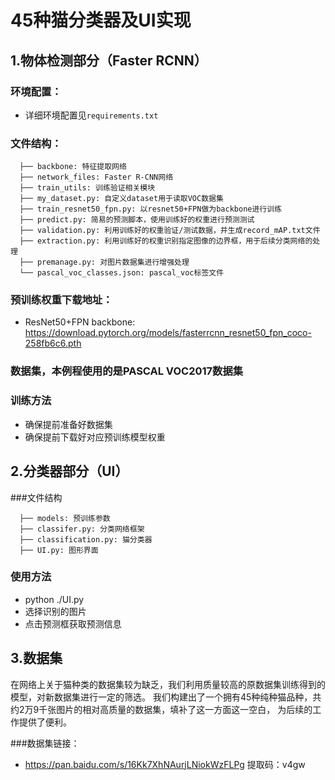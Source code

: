 # 45种猫分类器及UI实现
## 1.物体检测部分（Faster RCNN）

### 环境配置：
* 详细环境配置见```requirements.txt```

### 文件结构：
```
  ├── backbone: 特征提取网络
  ├── network_files: Faster R-CNN网络
  ├── train_utils: 训练验证相关模块
  ├── my_dataset.py: 自定义dataset用于读取VOC数据集
  ├── train_resnet50_fpn.py: 以resnet50+FPN做为backbone进行训练
  ├── predict.py: 简易的预测脚本，使用训练好的权重进行预测测试
  ├── validation.py: 利用训练好的权重验证/测试数据，并生成record_mAP.txt文件
  ├── extraction.py: 利用训练好的权重识别指定图像的边界框，用于后续分类网络的处理
  ├── premanage.py: 对图片数据集进行增强处理
  └── pascal_voc_classes.json: pascal_voc标签文件
```

### 预训练权重下载地址：
* ResNet50+FPN backbone: https://download.pytorch.org/models/fasterrcnn_resnet50_fpn_coco-258fb6c6.pth
 
 
### 数据集，本例程使用的是PASCAL VOC2017数据集

### 训练方法
* 确保提前准备好数据集
* 确保提前下载好对应预训练模型权重

## 2.分类器部分（UI）
###文件结构
```
  ├── models: 预训练参数
  ├── classifer.py: 分类网络框架
  ├── classification.py: 猫分类器
  ├── UI.py: 图形界面
```
### 使用方法
* python ./UI.py
* 选择识别的图片
* 点击预测框获取预测信息

## 3.数据集
在网络上关于猫种类的数据集较为缺乏，我们利用质量较高的原数据集训练得到的模型，对新数据集进行一定的筛选。
我们构建出了一个拥有45种纯种猫品种，共约2万9千张图片的相对高质量的数据集，填补了这一方面这一空白，
为后续的工作提供了便利。

###数据集链接：
* https://pan.baidu.com/s/16Kk7XhNAurjLNiokWzFLPg 提取码：v4gw 
